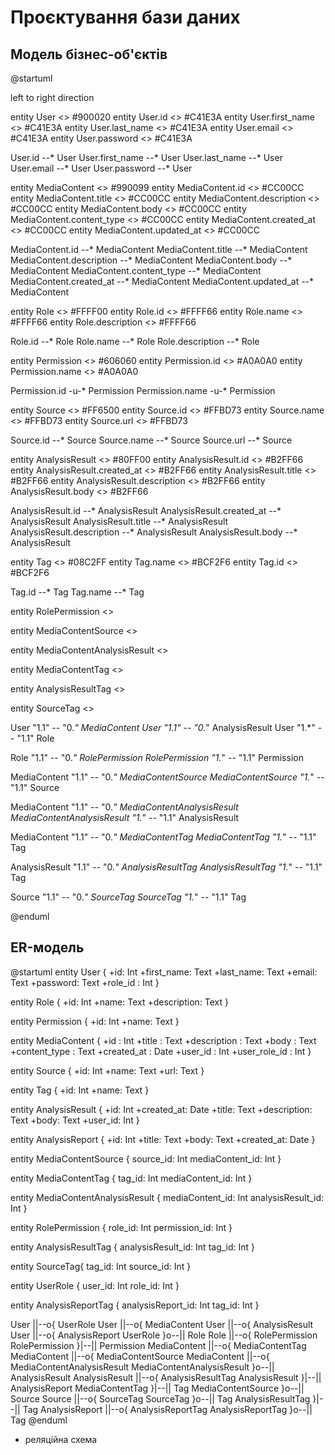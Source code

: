 # Проєктування бази даних

## Модель бізнес-об'єктів

@startuml

left to right direction


entity User <<ENTITY>> #900020
entity User.id <<NUMBER>> #C41E3A
entity User.first_name <<TEXT>> #C41E3A
entity User.last_name <<TEXT>> #C41E3A
entity User.email <<TEXT>> #C41E3A
entity User.password <<TEXT>> #C41E3A

User.id --* User
User.first_name --* User
User.last_name --* User
User.email --* User
User.password --* User


entity MediaContent <<ENTITY>> #990099
entity MediaContent.id <<NUMBER>> #CC00CC
entity MediaContent.title <<TEXT>> #CC00CC
entity MediaContent.description <<TEXT>> #CC00CC
entity MediaContent.body <<TEXT>> #CC00CC
entity MediaContent.content_type <<TEXT>> #CC00CC
entity MediaContent.created_at <<DATE>> #CC00CC
entity MediaContent.updated_at <<DATE>> #CC00CC

MediaContent.id --* MediaContent
MediaContent.title --* MediaContent
MediaContent.description --* MediaContent
MediaContent.body --* MediaContent
MediaContent.content_type --* MediaContent
MediaContent.created_at --* MediaContent
MediaContent.updated_at --* MediaContent

entity Role <<ENTITY>> #FFFF00
entity Role.id <<NUMBER>> #FFFF66
entity Role.name <<TEXT>> #FFFF66
entity Role.description <<TEXT>> #FFFF66

Role.id --* Role
Role.name --* Role
Role.description --* Role


entity Permission <<ENTITY>> #606060
entity Permission.id <<NUMBER>> #A0A0A0
entity Permission.name <<TEXT>> #A0A0A0

Permission.id -u-* Permission
Permission.name -u-* Permission


entity Source <<ENTITY>> #FF6500
entity Source.id <<NUMBER>> #FFBD73
entity Source.name <<TEXT>> #FFBD73
entity Source.url <<TEXT>> #FFBD73

Source.id --* Source 
Source.name --* Source 
Source.url --* Source


entity AnalysisResult <<ENTITY>> #80FF00
entity AnalysisResult.id <<NUMBER>> #B2FF66
entity AnalysisResult.created_at <<DATE>> #B2FF66
entity AnalysisResult.title <<TEXT>> #B2FF66
entity AnalysisResult.description <<TEXT>> #B2FF66
entity AnalysisResult.body <<TEXT>> #B2FF66

AnalysisResult.id --* AnalysisResult
AnalysisResult.created_at --* AnalysisResult
AnalysisResult.title --* AnalysisResult
AnalysisResult.description --* AnalysisResult
AnalysisResult.body --* AnalysisResult


entity Tag <<ENTITY>> #08C2FF 
entity Tag.name <<TEXT>> #BCF2F6 
entity Tag.id <<NUMBER>> #BCF2F6

Tag.id --* Tag 
Tag.name --* Tag


entity RolePermission <<ENTITY>>

entity MediaContentSource <<ENTITY>>

entity MediaContentAnalysisResult <<ENTITY>>

entity MediaContentTag <<ENTITY>>

entity AnalysisResultTag <<ENTITY>>

entity SourceTag <<ENTITY>>


User "1.1" -- "0.*" MediaContent
User "1.1" -- "0.*" AnalysisResult
User "1.*" -- "1.1" Role

Role "1.1" -- "0.*" RolePermission
RolePermission "1.*" -- "1.1" Permission

MediaContent "1.1" -- "0.*" MediaContentSource
MediaContentSource "1.*" -- "1.1" Source

MediaContent "1.1" -- "0.*" MediaContentAnalysisResult
MediaContentAnalysisResult "1.*" -- "1.1" AnalysisResult

MediaContent "1.1" -- "0.*" MediaContentTag
MediaContentTag "1.*" -- "1.1" Tag

AnalysisResult "1.1" -- "0.*" AnalysisResultTag
AnalysisResultTag "1.*" -- "1.1" Tag

Source "1.1" -- "0.*" SourceTag
SourceTag "1.*" -- "1.1" Tag

@enduml

## ER-модель

@startuml
entity User {
    +id: Int
    +first_name: Text
    +last_name: Text
    +email: Text
    +password: Text
    +role_id : Int
}

entity Role {
    +id: Int
    +name: Text
    +description: Text
}

entity Permission {
    +id: Int
    +name: Text
}

entity MediaContent {
  +id : Int
  +title : Text
  +description : Text
  +body : Text
  +content_type : Text
  +created_at : Date
  +user_id : Int
  +user_role_id : Int
}

entity Source {
    +id: Int
    +name: Text
    +url: Text
}

entity Tag {
    +id: Int
    +name: Text
}

entity AnalysisResult {
    +id: Int
    +created_at: Date
    +title: Text
    +description: Text
    +body: Text
    +user_id: Int
}

entity AnalysisReport {
    +id: Int
    +title: Text
    +body: Text
    +created_at: Date
}

entity MediaContentSource {
    source_id: Int
    mediaContent_id: Int
}

entity MediaContentTag {
    tag_id: Int
    mediaContent_id: Int
}

entity MediaContentAnalysisResult {
    mediaContent_id: Int
    analysisResult_id: Int
}

entity RolePermission {
    role_id: Int
    permission_id: Int
}

entity AnalysisResultTag {
    analysisResult_id: Int
    tag_id: Int
}

entity SourceTag{
    tag_id: Int
    source_id: Int
}

entity UserRole {
    user_id: Int
    role_id: Int
}

entity AnalysisReportTag {
    analysisReport_id: Int
    tag_id: Int
}


User ||--o{ UserRole
User ||--o{ MediaContent
User ||--o{ AnalysisResult
User ||--o{ AnalysisReport
UserRole }o--|| Role
Role ||--o{ RolePermission 
RolePermission }|--|| Permission 
MediaContent ||--o{ MediaContentTag
MediaContent ||--o{ MediaContentSource 
MediaContent ||--o{ MediaContentAnalysisResult
MediaContentAnalysisResult }o--|| AnalysisResult 
AnalysisResult ||--o{ AnalysisResultTag
AnalysisResult }|--|| AnalysisReport
MediaContentTag }|--|| Tag
MediaContentSource }o--|| Source
Source ||--o{ SourceTag
SourceTag }o--|| Tag
AnalysisResultTag }|--|| Tag
AnalysisReport ||--o{ AnalysisReportTag
AnalysisReportTag }o--|| Tag
@enduml

- реляційна схема

